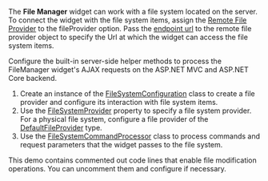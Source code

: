 The **File Manager** widget can work with a file system located on the server. To connect the widget with the file system items, assign the [Remote File Provider](/Documentation/ApiReference/UI_Widgets/dxFileManager/File_Providers/Remote/) to the fileProvider option. Pass the [endpoint url](/Documentation/ApiReference/UI_Widgets/dxFileManager/File_Providers/Remote/Configuration/#endpointUrl) to the remote file provider object to specify the Url at which the widget can access the file system items.

Configure the built-in server-side helper methods to process the FileManager widget's AJAX requests on the ASP.NET MVC and ASP.NET Core backend.
1. Create an instance of the [FileSystemConfiguration](https://docs.devexpress.com/AspNetCore/DevExtreme.AspNet.Mvc.FileManagement.FileSystemConfiguration) class to create a file provider and configure its interaction with file system items.
2. Use the [FileSystemProvider](https://docs.devexpress.com/AspNetCore/DevExtreme.AspNet.Mvc.FileManagement.FileSystemConfiguration.FileSystemProvider) property to specify a file system provider. For a physical file system, configure a file provider of the [DefaultFileProvider](https://docs.devexpress.com/AspNetCore/DevExtreme.AspNet.Mvc.FileManagement.DefaultFileProvider) type.
3. Use the [FileSystemCommandProcessor](https://docs.devexpress.com/AspNetCore/DevExtreme.AspNet.Mvc.FileManagement.FileSystemCommandProcessor) class to process commands and request parameters that the widget passes to the file system.

This demo contains commented out code lines that enable file modification operations. You can uncomment them and configure if necessary.